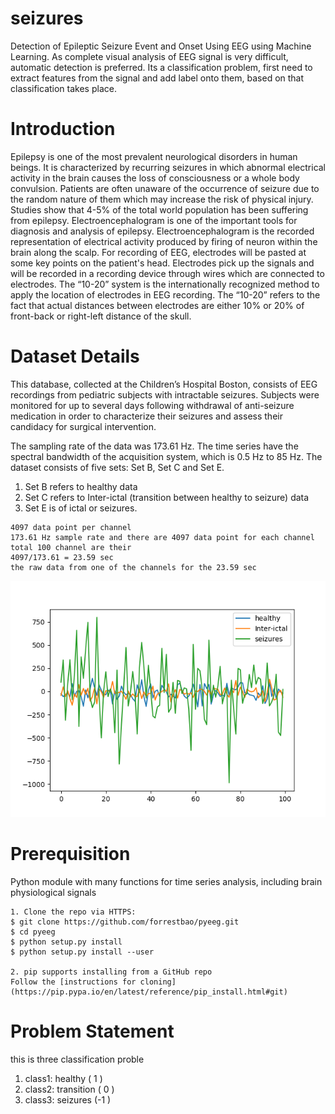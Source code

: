 # seizures
Detection of Epileptic Seizure Event and Onset Using EEG using Machine Learning. As complete visual analysis of EEG signal is very difficult, automatic detection is preferred. Its a classification problem, first need to extract
features from the signal and add label onto them, based on that classification takes place.

# Introduction
Epilepsy is one of the most prevalent neurological disorders in human beings. It is characterized by
recurring seizures in which abnormal electrical activity in the brain causes the loss of consciousness or
a whole body convulsion. Patients are often unaware of the occurrence of seizure due to the random
nature of them which may increase the risk of physical injury. Studies show that 4-5% of the total
world population has been suffering from epilepsy.
Electroencephalogram is one of the important tools for diagnosis and analysis of epilepsy.
Electroencephalogram is the recorded representation of electrical activity produced by firing of neuron
within the brain along the scalp. For recording of EEG, electrodes will be pasted at some key points on
the patient's head. Electrodes pick up the signals and will be recorded in a recording device through
wires which are connected to electrodes. The “10-20” system is the internationally recognized method
to apply the location of electrodes in EEG recording. The “10-20” refers to the fact that actual distances
between electrodes are either 10% or 20% of front-back or right-left distance of the skull.


# Dataset Details
This database, collected at the Children’s Hospital Boston, consists of EEG recordings from pediatric
subjects with intractable seizures. Subjects were monitored for up to several days following withdrawal
of anti-seizure medication in order to characterize their seizures and assess their candidacy for surgical
intervention.

The sampling rate of the data was 173.61 Hz. The time series have the spectral bandwidth of the acquisition system, which is 0.5 Hz to 85 Hz. The dataset consists of five sets: Set B, Set C and Set E. 
1. Set B refers to healthy data
2. Set C refers to Inter-ictal (transition between healthy to seizure) data 
3. Set E is of ictal or seizures.

```
4097 data point per channel 
173.61 Hz sample rate and there are 4097 data point for each channel
total 100 channel are their
4097/173.61 = 23.59 sec 
the raw data from one of the channels for the 23.59 sec

```

![Alt text](fig1.png?raw=true "Visualization")


# Prerequisition
Python module with many functions for time series analysis, including brain physiological signals

```
1. Clone the repo via HTTPS:
$ git clone https://github.com/forrestbao/pyeeg.git
$ cd pyeeg
$ python setup.py install
$ python setup.py install --user

2. pip supports installing from a GitHub repo
Follow the [instructions for cloning](https://pip.pypa.io/en/latest/reference/pip_install.html#git)

```

# Problem Statement 
this is three classification proble
1. class1: healthy    ( 1 )
2. class2: transition ( 0 )
3. class3: seizures   (-1 )

